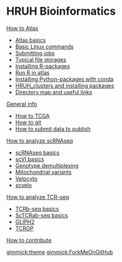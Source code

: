 # HRUH Bioinformatics

[How to Atlas]()

* [Atlas basics](atlas.md)
* [Basic Linux commands](Basic_linux_commands.md)
* [Submitting jobs](submit_job.md)
* [Typical file storages](file_storages.md)
* [Installing R-packages](rpackages.md)
* [Run R in atlas](run_r_in_atlas.md)
* [Installing Python-packages with conda](conda.md)
* [HRUH_clusters and installing packages](HRUH_clusters.md)
* [Directory map and useful links](directory_map.md)

[General info]()

* [How to TCGA](TCGA_data.md)
* [How to git](git.md)
* [How to submit data to publish](submit_data.md)

[How to analyze scRNAseq]()

* [scRNAseq basics](scRNAseq.md)
* [scVI basics](scvi.md)
* [Genotype demultiplexing](genotype_demultiplex.md)
* [Mitochondrial variants](genotype_demultiplex.md)
* [Velocyto](velocyto.md)
* [scvelo](run_scvelo_cropseq_2023.html)

[How to analyze TCR-seq]()

* [TCRb-seq basics](tcrseq_basics.md)
* [ScTCRab-seq basics](scTCRabseq.md)
* [GLIPH2](gliph.md)
* [TCRGP](tcrgp.md)

[How to contribute](contribute.md)

[gimmick:theme](bootstrap)
[gimmick:ForkMeOnGitHub](https://github.com/janihuuh/hruh_webpage)
